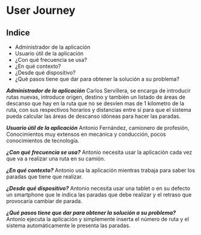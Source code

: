 # User Journey

## Indice

- Administrador de la aplicación
- Usuario útil de la aplicación
- ¿Con qué frecuencia se usa?
- ¿En qué contexto?
- ¿Desde qué dispositivo?
- ¿Qué pasos tiene que dar para obtener la solución a su problema?

***Administrador de la aplicación***
Carlos Servillera, se encarga de introducir rutas nuevas, introduce origen, destino y también un listado de áreas de descanso que hay en la ruta que no se desvíen mas de 1 kilometro de la ruta, con sus respectivos horarios y distancias entre sí para que el sistema pueda calcular las áreas de descanso idóneas para hacer las paradas.

***Usuario útil de la aplicación***
Antonio Fernández, camionero de profesión, Conocimientos muy extensos en mecánica y conducción, pocos conocimientos de tecnología.

***¿Con qué frecuencia se usa?***
Antonio necesita usar la aplicación cada vez que va a realizar una ruta en su camión. 

***¿En qué contexto?***
Antonio usa la aplicación mientras trabaja para saber los paradas que tiene que realizar.

***¿Desde qué dispositivo?***
Antonio necesita usar una tablet o en su defecto un smartphone que le indica las paradas que debe realizar y el retraso que provocaría cambiar de parada.

***¿Qué pasos tiene que dar para obtener la solución a su problema?***
Antonio ejecuta la aplicación y simplemente inserta el número de ruta y el sistema automáticamente le presenta las paradas.
